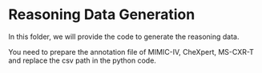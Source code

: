 # Reasoning Data Generation
In this folder, we will provide the code to generate the reasoning data.

You need to prepare the annotation file of MIMIC-IV, CheXpert, MS-CXR-T and replace the csv path in the python code.


